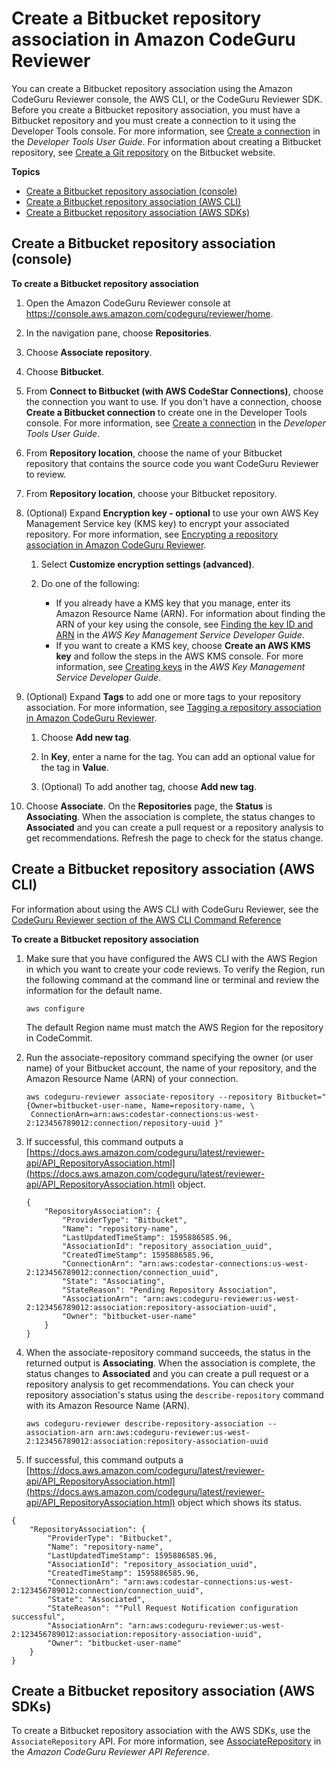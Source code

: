 # Create a Bitbucket repository association in Amazon CodeGuru Reviewer<a name="create-bitbucket-association"></a>

You can create a Bitbucket repository association using the Amazon CodeGuru Reviewer console, the AWS CLI, or the CodeGuru Reviewer SDK\. Before you create a Bitbucket repository association, you must have a Bitbucket repository and you must create a connection to it using the Developer Tools console\. For more information, see [Create a connection](https://docs.aws.amazon.com/dtconsole/latest/userguide/connections-create.html) in the *Developer Tools User Guide*\. For information about creating a Bitbucket repository, see [Create a Git repository](https://support.atlassian.com/bitbucket-cloud/docs/create-a-git-repository/) on the Bitbucket website\. 

**Topics**
+ [Create a Bitbucket repository association \(console\)](#create-bitbucket-association-console)
+ [Create a Bitbucket repository association \(AWS CLI\)](#create-bitbucket-association-cli)
+ [Create a Bitbucket repository association \(AWS SDKs\)](#create-bitbucket-association-sdk)

## Create a Bitbucket repository association \(console\)<a name="create-bitbucket-association-console"></a>

**To create a Bitbucket repository association**

1. Open the Amazon CodeGuru Reviewer console at [https://console\.aws\.amazon\.com/codeguru/reviewer/home](https://console.aws.amazon.com/codeguru/reviewer/home)\.

1. In the navigation pane, choose **Repositories**\. 

1. Choose **Associate repository**\. 

1. Choose **Bitbucket**\. 

1. From **Connect to Bitbucket \(with AWS CodeStar Connections\)**, choose the connection you want to use\. If you don't have a connection, choose **Create a Bitbucket connection** to create one in the Developer Tools console\. For more information, see [Create a connection](https://docs.aws.amazon.com/dtconsole/latest/userguide/connections-create.html) in the *Developer Tools User Guide*\. 

1. From **Repository location**, choose the name of your Bitbucket repository that contains the source code you want CodeGuru Reviewer to review\. 

1. From **Repository location**, choose your Bitbucket repository\.

1. \(Optional\) Expand **Encryption key \- optional** to use your own AWS Key Management Service key \(KMS key\) to encrypt your associated repository\. For more information, see [Encrypting a repository association in Amazon CodeGuru Reviewer](encrypt-repository-association.md)\.

   1. Select **Customize encryption settings \(advanced\)**\.

   1. Do one of the following: 
      + If you already have a KMS key that you manage, enter its Amazon Resource Name \(ARN\)\. For information about finding the ARN of your key using the console, see [Finding the key ID and ARN](https://docs.aws.amazon.com/kms/latest/developerguide/find-cmk-id-arn.html) in the *AWS Key Management Service Developer Guide*\.
      + If you want to create a KMS key, choose **Create an AWS KMS key** and follow the steps in the AWS KMS console\. For more information, see [Creating keys](https://docs.aws.amazon.com/kms/latest/developerguide/create-keys.html) in the *AWS Key Management Service Developer Guide*\.

1. \(Optional\) Expand **Tags** to add one or more tags to your repository association\. For more information, see [Tagging a repository association in Amazon CodeGuru Reviewer](tag-repository-association.md)\.

   1. Choose **Add new tag**\.

   1. In **Key**, enter a name for the tag\. You can add an optional value for the tag in **Value**\. 

   1. \(Optional\) To add another tag, choose **Add new tag**\.

1. Choose **Associate**\. On the **Repositories** page, the **Status** is **Associating**\. When the association is complete, the status changes to **Associated** and you can create a pull request or a repository analysis to get recommendations\. Refresh the page to check for the status change\. 

## Create a Bitbucket repository association \(AWS CLI\)<a name="create-bitbucket-association-cli"></a>

 For information about using the AWS CLI with CodeGuru Reviewer, see the [CodeGuru Reviewer section of the AWS CLI Command Reference](https://docs.aws.amazon.com/cli/latest/reference/codeguru-reviewer/index.html) 

**To create a Bitbucket repository association**

1. Make sure that you have configured the AWS CLI with the AWS Region in which you want to create your code reviews\. To verify the Region, run the following command at the command line or terminal and review the information for the default name\. 

   ```
   aws configure
   ```

    The default Region name must match the AWS Region for the repository in CodeCommit\. 

1. Run the associate\-repository command specifying the owner \(or user name\) of your Bitbucket account, the name of your repository, and the Amazon Resource Name \(ARN\) of your connection\. 

   ```
   aws codeguru-reviewer associate-repository --repository Bitbucket="{Owner=bitbucket-user-name, Name=repository-name, \
    ConnectionArn=arn:aws:codestar-connections:us-west-2:123456789012:connection/repository-uuid }"
   ```

1. If successful, this command outputs a [https://docs.aws.amazon.com/codeguru/latest/reviewer-api/API_RepositoryAssociation.html](https://docs.aws.amazon.com/codeguru/latest/reviewer-api/API_RepositoryAssociation.html) object\. 

   ```
   {
       "RepositoryAssociation": {
           "ProviderType": "Bitbucket",
           "Name": "repository-name",
           "LastUpdatedTimeStamp": 1595886585.96,
           "AssociationId": "repository_association_uuid",
           "CreatedTimeStamp": 1595886585.96,
           "ConnectionArn": "arn:aws:codestar-connections:us-west-2:123456789012:connection/connection_uuid",
           "State": "Associating",
           "StateReason": "Pending Repository Association",
           "AssociationArn": "arn:aws:codeguru-reviewer:us-west-2:123456789012:association:repository-association-uuid",
           "Owner": "bitbucket-user-name"
       }
   }
   ```

1. When the associate\-repository command succeeds, the status in the returned output is **Associating**\. When the association is complete, the status changes to **Associated** and you can create a pull request or a repository analysis to get recommendations\. You can check your repository association's status using the `describe-repository` command with its Amazon Resource Name \(ARN\)\. 

   ```
   aws codeguru-reviewer describe-repository-association --association-arn arn:aws:codeguru-reviewer:us-west-2:123456789012:association:repository-association-uuid
   ```

1.  If successful, this command outputs a [https://docs.aws.amazon.com/codeguru/latest/reviewer-api/API_RepositoryAssociation.html](https://docs.aws.amazon.com/codeguru/latest/reviewer-api/API_RepositoryAssociation.html) object which shows its status\. 

   ```
   {
       "RepositoryAssociation": {
           "ProviderType": "Bitbucket",
           "Name": "repository-name",
           "LastUpdatedTimeStamp": 1595886585.96,
           "AssociationId": "repository_association_uuid",
           "CreatedTimeStamp": 1595886585.96,
           "ConnectionArn": "arn:aws:codestar-connections:us-west-2:123456789012:connection/connection_uuid",
           "State": "Associated",
           "StateReason": ""Pull Request Notification configuration successful",
           "AssociationArn": "arn:aws:codeguru-reviewer:us-west-2:123456789012:association:repository-association-uuid",
           "Owner": "bitbucket-user-name"
       }
   }
   ```

## Create a Bitbucket repository association \(AWS SDKs\)<a name="create-bitbucket-association-sdk"></a>

To create a Bitbucket repository association with the AWS SDKs, use the `AssociateRepository` API\. For more information, see [AssociateRepository](https://docs.aws.amazon.com/codeguru/latest/reviewer-api/API_AssociateRepository.html) in the *Amazon CodeGuru Reviewer API Reference*\. 